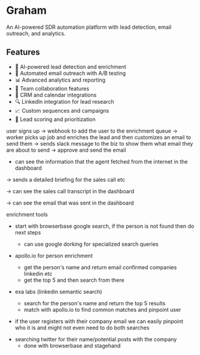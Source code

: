 # Graham

An AI-powered SDR automation platform with lead detection, email outreach, and analytics.

## Features

- 🤖 AI-powered lead detection and enrichment
- 📧 Automated email outreach with A/B testing
- 📊 Advanced analytics and reporting
- 👥 Team collaboration features
- 🔄 CRM and calendar integrations
- 🔍 LinkedIn integration for lead research
- 📈 Custom sequences and campaigns
- 🎯 Lead scoring and prioritization


user signs up -> webhook to add the user to the enrichment queue -> worker picks up job and enriches the lead and then customizes an email to send them -> sends slack message to the biz to show them what email they are about to send -> approve and send the email

- can see the information that the agent fetched from the internet in the dashboard 

-> sends a detailed briefing for the sales call etc

-> can see the sales call transcript in the dashboard

-> can see the email that was sent in the dashboard


enrichment tools
- start with browserbase google search, if the person is not found then do next steps
    - can use google dorking for specialized search queries 

- apollo.io for person enrichment
    - get the person's name and return email confirmed companies linkedin etc
    - get the top 5 and then search from there

- exa labs (linkedin semantic search)
    - search for the person's name and return the top 5 results
    - match with apollo.io to find common matches and pinpoint user 

* if the user registers with their company email we can easily pinpoint who it is and might not even need to do both searches

- searching twitter for their name/potential posts with the company 
    - done with browserbase and stagehand

